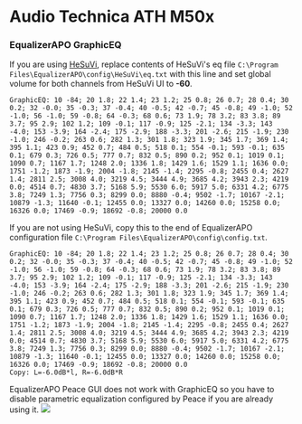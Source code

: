 # Audio Technica ATH M50x
### EqualizerAPO GraphicEQ
If you are using [HeSuVi](https://sourceforge.net/projects/hesuvi/), replace contents of HeSuVi's eq file `C:\Program Files\EqualizerAPO\config\HeSuVi\eq.txt` with this line and set global volume for both channels from HeSuVi UI to **-60**.
```
GraphicEQ: 10 -84; 20 1.8; 22 1.4; 23 1.2; 25 0.8; 26 0.7; 28 0.4; 30 0.2; 32 -0.0; 35 -0.3; 37 -0.4; 40 -0.5; 42 -0.7; 45 -0.8; 49 -1.0; 52 -1.0; 56 -1.0; 59 -0.8; 64 -0.3; 68 0.6; 73 1.9; 78 3.2; 83 3.8; 89 3.7; 95 2.9; 102 1.2; 109 -0.1; 117 -0.9; 125 -2.1; 134 -3.3; 143 -4.0; 153 -3.9; 164 -2.4; 175 -2.9; 188 -3.3; 201 -2.6; 215 -1.9; 230 -1.0; 246 -0.2; 263 0.6; 282 1.3; 301 1.8; 323 1.9; 345 1.7; 369 1.4; 395 1.1; 423 0.9; 452 0.7; 484 0.5; 518 0.1; 554 -0.1; 593 -0.1; 635 0.1; 679 0.3; 726 0.5; 777 0.7; 832 0.5; 890 0.2; 952 0.1; 1019 0.1; 1090 0.7; 1167 1.7; 1248 2.0; 1336 1.8; 1429 1.6; 1529 1.1; 1636 0.0; 1751 -1.2; 1873 -1.9; 2004 -1.8; 2145 -1.4; 2295 -0.8; 2455 0.4; 2627 1.4; 2811 2.5; 3008 4.0; 3219 4.5; 3444 4.9; 3685 4.2; 3943 2.3; 4219 0.0; 4514 0.7; 4830 3.7; 5168 5.9; 5530 6.0; 5917 5.0; 6331 4.2; 6775 3.8; 7249 1.3; 7756 0.3; 8299 0.0; 8880 -0.4; 9502 -1.7; 10167 -2.1; 10879 -1.3; 11640 -0.1; 12455 0.0; 13327 0.0; 14260 0.0; 15258 0.0; 16326 0.0; 17469 -0.9; 18692 -0.8; 20000 0.0
```
If you are not using HeSuVi, copy this to the end of EqualizerAPO configuration file `C:\Program Files\EqualizerAPO\config\config.txt`.
```
GraphicEQ: 10 -84; 20 1.8; 22 1.4; 23 1.2; 25 0.8; 26 0.7; 28 0.4; 30 0.2; 32 -0.0; 35 -0.3; 37 -0.4; 40 -0.5; 42 -0.7; 45 -0.8; 49 -1.0; 52 -1.0; 56 -1.0; 59 -0.8; 64 -0.3; 68 0.6; 73 1.9; 78 3.2; 83 3.8; 89 3.7; 95 2.9; 102 1.2; 109 -0.1; 117 -0.9; 125 -2.1; 134 -3.3; 143 -4.0; 153 -3.9; 164 -2.4; 175 -2.9; 188 -3.3; 201 -2.6; 215 -1.9; 230 -1.0; 246 -0.2; 263 0.6; 282 1.3; 301 1.8; 323 1.9; 345 1.7; 369 1.4; 395 1.1; 423 0.9; 452 0.7; 484 0.5; 518 0.1; 554 -0.1; 593 -0.1; 635 0.1; 679 0.3; 726 0.5; 777 0.7; 832 0.5; 890 0.2; 952 0.1; 1019 0.1; 1090 0.7; 1167 1.7; 1248 2.0; 1336 1.8; 1429 1.6; 1529 1.1; 1636 0.0; 1751 -1.2; 1873 -1.9; 2004 -1.8; 2145 -1.4; 2295 -0.8; 2455 0.4; 2627 1.4; 2811 2.5; 3008 4.0; 3219 4.5; 3444 4.9; 3685 4.2; 3943 2.3; 4219 0.0; 4514 0.7; 4830 3.7; 5168 5.9; 5530 6.0; 5917 5.0; 6331 4.2; 6775 3.8; 7249 1.3; 7756 0.3; 8299 0.0; 8880 -0.4; 9502 -1.7; 10167 -2.1; 10879 -1.3; 11640 -0.1; 12455 0.0; 13327 0.0; 14260 0.0; 15258 0.0; 16326 0.0; 17469 -0.9; 18692 -0.8; 20000 0.0
Copy: L=-6.0dB*l, R=-6.0dB*R
```
EqualizerAPO Peace GUI does not work with GraphicEQ so you have to disable parametric equalization configured by Peace if you are already using it.
![](https://raw.githubusercontent.com/jaakkopasanen/AutoEq/master/results/Sonoma%20Model%20One/innerfidelity/onear/Audio%20Technica%20ATH%20M50x/Audio%20Technica%20ATH%20M50x.png)
